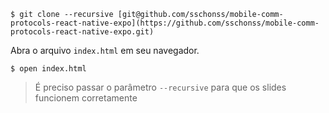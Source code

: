 
```shell
$ git clone --recursive [git@github.com/sschonss/mobile-comm-protocols-react-native-expo](https://github.com/sschonss/mobile-comm-protocols-react-native-expo.git)
```

Abra o arquivo `index.html` em seu navegador.

```shell
$ open index.html
```

> É preciso passar o parâmetro `--recursive` para que os slides funcionem corretamente
